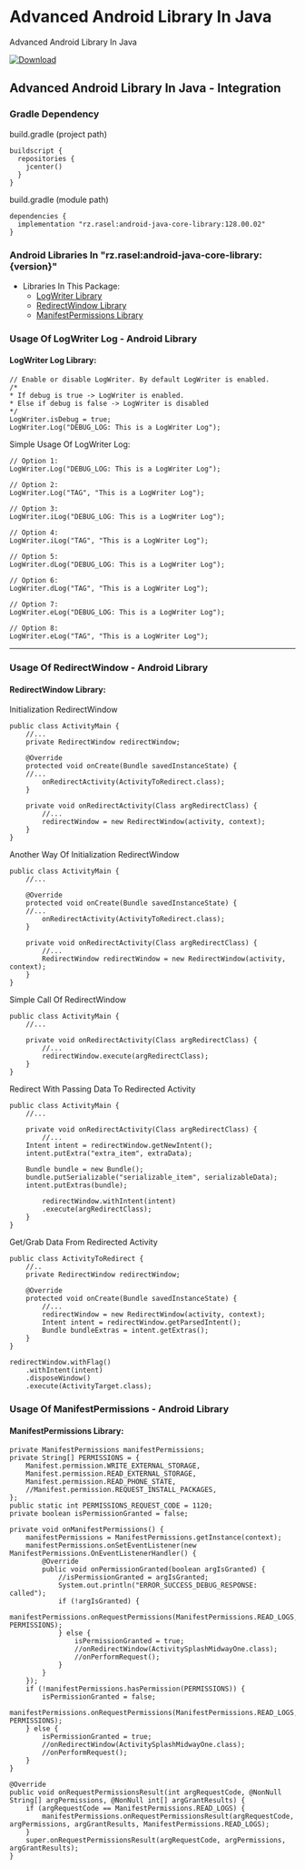 # Advanced Android Library In Java
Advanced Android Library In Java

[ ![Download](https://api.bintray.com/packages/rzrasel/android-java-core-library-center/android-core-library/images/download.svg) ](https://bintray.com/rzrasel/android-java-core-library-center/android-core-library/_latestVersion)

## Advanced Android Library In Java - Integration
### Gradle Dependency
build.gradle (project path)  
```groovy_project_path 
buildscript {  
  repositories {
    jcenter()
  }
}  
```  
build.gradle (module path)
```groovy_android_gradle_dependency
dependencies {  
  implementation "rz.rasel:android-java-core-library:128.00.02"
}
```

### Android Libraries In "rz.rasel:android-java-core-library:{version}"
* Libraries In This Package:
    * [LogWriter Library](#logwriter-log-library "Goto #logwriter-log-library")
	* [RedirectWindow Library](#redirectwindow-library "Goto #redirectwindow-library")
	* [ManifestPermissions Library](#redirectwindow-library "Goto #redirectwindow-library")

### Usage Of LogWriter Log - Android Library
#### LogWriter Log Library:
```log_writer_log_001
// Enable or disable LogWriter. By default LogWriter is enabled.
/*
* If debug is true -> LogWriter is enabled.
* Else if debug is false -> LogWriter is disabled
*/
LogWriter.isDebug = true;
LogWriter.Log("DEBUG_LOG: This is a LogWriter Log");
```

Simple Usage Of LogWriter Log:
```log_writer_log_002
// Option 1:
LogWriter.Log("DEBUG_LOG: This is a LogWriter Log");

// Option 2:
LogWriter.Log("TAG", "This is a LogWriter Log");

// Option 3:
LogWriter.iLog("DEBUG_LOG: This is a LogWriter Log");

// Option 4:
LogWriter.iLog("TAG", "This is a LogWriter Log");

// Option 5:
LogWriter.dLog("DEBUG_LOG: This is a LogWriter Log");

// Option 6:
LogWriter.dLog("TAG", "This is a LogWriter Log");

// Option 7:
LogWriter.eLog("DEBUG_LOG: This is a LogWriter Log");

// Option 8:
LogWriter.eLog("TAG", "This is a LogWriter Log");
```

- - - -

### Usage Of RedirectWindow - Android Library
#### RedirectWindow Library:
Initialization RedirectWindow
```redirect_window_001
public class ActivityMain {
    //...
    private RedirectWindow redirectWindow;

    @Override
    protected void onCreate(Bundle savedInstanceState) {
	//...
        onRedirectActivity(ActivityToRedirect.class);
    }

    private void onRedirectActivity(Class argRedirectClass) {
        //...
        redirectWindow = new RedirectWindow(activity, context);
    }
}
```
Another Way Of Initialization RedirectWindow
```redirect_window_002
public class ActivityMain {
    //...

    @Override
    protected void onCreate(Bundle savedInstanceState) {
	//...
        onRedirectActivity(ActivityToRedirect.class);
    }

    private void onRedirectActivity(Class argRedirectClass) {
        //...
        RedirectWindow redirectWindow = new RedirectWindow(activity, context);
    }
}
```
Simple Call Of RedirectWindow
```redirect_window_003
public class ActivityMain {
    //...

    private void onRedirectActivity(Class argRedirectClass) {
        //...
        redirectWindow.execute(argRedirectClass);
    }
}
```
Redirect With Passing Data To Redirected Activity
```redirect_window_004
public class ActivityMain {
    //...

    private void onRedirectActivity(Class argRedirectClass) {
        //...
	Intent intent = redirectWindow.getNewIntent();
	intent.putExtra("extra_item", extraData);

	Bundle bundle = new Bundle();
	bundle.putSerializable("serializable_item", serializableData);
	intent.putExtras(bundle);
		
        redirectWindow.withIntent(intent)
		.execute(argRedirectClass);
    }
}
```
Get/Grab Data From Redirected Activity
```redirect_window_005
public class ActivityToRedirect {
    //..
    private RedirectWindow redirectWindow;

    @Override
    protected void onCreate(Bundle savedInstanceState) {
        //...
        redirectWindow = new RedirectWindow(activity, context);
        Intent intent = redirectWindow.getParsedIntent();
        Bundle bundleExtras = intent.getExtras();
    }
}
```
```redirect_window_006
redirectWindow.withFlag()
	.withIntent(intent)
	.disposeWindow()
	.execute(ActivityTarget.class);
```
### Usage Of ManifestPermissions - Android Library
#### ManifestPermissions Library:
```manifest_permissions_001
private ManifestPermissions manifestPermissions;
private String[] PERMISSIONS = {
	Manifest.permission.WRITE_EXTERNAL_STORAGE,
	Manifest.permission.READ_EXTERNAL_STORAGE,
	Manifest.permission.READ_PHONE_STATE,
	//Manifest.permission.REQUEST_INSTALL_PACKAGES,
};
public static int PERMISSIONS_REQUEST_CODE = 1120;
private boolean isPermissionGranted = false;

private void onManifestPermissions() {
	manifestPermissions = ManifestPermissions.getInstance(context);
	manifestPermissions.onSetEventListener(new ManifestPermissions.OnEventListenerHandler() {
		@Override
		public void onPermissionGranted(boolean argIsGranted) {
			//isPermissionGranted = argIsGranted;
			System.out.println("ERROR_SUCCESS_DEBUG_RESPONSE: called");
			if (!argIsGranted) {
				manifestPermissions.onRequestPermissions(ManifestPermissions.READ_LOGS, PERMISSIONS);
			} else {
				isPermissionGranted = true;
				//onRedirectWindow(ActivitySplashMidwayOne.class);
				//onPerformRequest();
			}
		}
	});
	if (!manifestPermissions.hasPermission(PERMISSIONS)) {
		isPermissionGranted = false;
		manifestPermissions.onRequestPermissions(ManifestPermissions.READ_LOGS, PERMISSIONS);
	} else {
		isPermissionGranted = true;
		//onRedirectWindow(ActivitySplashMidwayOne.class);
		//onPerformRequest();
	}
}

@Override
public void onRequestPermissionsResult(int argRequestCode, @NonNull String[] argPermissions, @NonNull int[] argGrantResults) {
	if (argRequestCode == ManifestPermissions.READ_LOGS) {
		manifestPermissions.onRequestPermissionsResult(argRequestCode, argPermissions, argGrantResults, ManifestPermissions.READ_LOGS);
	}
	super.onRequestPermissionsResult(argRequestCode, argPermissions, argGrantResults);
}
```
